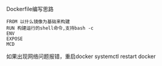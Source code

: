 Dockerfile编写思路

```
FROM 以什么镜像为基础来构建
RUN 构建运行的shell命令,支持bash -c 
ENV 
EXPOSE 
MCD
```


如果出现网络问题报错，重启docker
systemctl restart docker